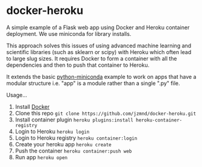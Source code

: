 # docker-heroku

A simple example of a Flask web app using Docker and Heroku container deployment. We use miniconda for library installs.

This approach solves this issues of using advanced machine learning and scientific libraries (such as sklearn or scipy) with Heroku which often lead to large slug sizes. It requires Docker to form a container with all the dependencies and then to push that container to Heroku.

It extends the basic [python-miniconda](https://github.com/heroku-examples/python-miniconda) example to work on apps that have a modular structure i.e. "app" is a module rather than a single ".py" file.

Usage...

1. Install [Docker](https://www.docker.com)
1. Clone this repo `git clone https://github.com/jzmnd/docker-heroku.git`
1. Install container plugin `heroku plugins:install heroku-container-registry`
1. Login to Heroku `heroku login`
1. Login to Heroku registry `heroku container:login`
1. Create your heroku app `heroku create`
1. Push the container `heroku container:push web`
1. Run app `heroku open`

